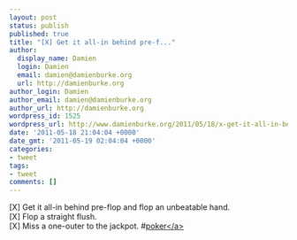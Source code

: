 ```yaml
---
layout: post
status: publish
published: true
title: "[X] Get it all-in behind pre-f..."
author:
  display_name: Damien
  login: Damien
  email: damien@damienburke.org
  url: http://damienburke.org
author_login: Damien
author_email: damien@damienburke.org
author_url: http://damienburke.org
wordpress_id: 1525
wordpress_url: http://www.damienburke.org/2011/05/18/x-get-it-all-in-behind-pre-f/
date: '2011-05-18 21:04:04 +0000'
date_gmt: '2011-05-19 02:04:04 +0000'
categories:
- tweet
tags:
- tweet
comments: []
---
```

<p>[X] Get it all-in behind pre-flop and flop an unbeatable hand.<br />
[X] Flop a straight flush.<br />
[X] Miss a one-outer to the jackpot. #<a href="http:&#47;&#47;search.twitter.com&#47;search?q=%23poker" class="aktt_hashtag">poker<&#47;a></p>
